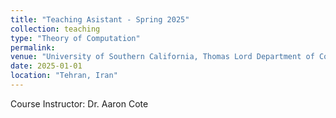 ```yaml
---
title: "Teaching Asistant - Spring 2025"
collection: teaching
type: "Theory of Computation"
permalink:
venue: "University of Southern California, Thomas Lord Department of Computer Science"
date: 2025-01-01
location: "Tehran, Iran"
---
```


Course Instructor: Dr. Aaron Cote
